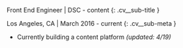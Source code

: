 Front End Engineer \| DSC - content
{: .cv__sub-title }

Los Angeles, CA \| March 2016 - current
{: .cv__sub-meta }

- Currently building a content platform _(updated: 4/19)_


